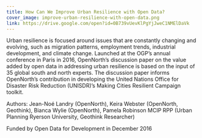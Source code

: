 ```yaml
---
title: How Can We Improve Urban Resilience with Open Data?
cover_image: improve-urban-resilience-with-open-data.png
link: https://drive.google.com/open?id=0B739vUevKlPgYjJweC1NMElDaVk
---
```

Urban resilience is focused around issues that are constantly changing and evolving, such as migration patterns, employment trends, industrial development, and climate change. Launched at the OGP’s annual conference in Paris in 2016, OpenNorth’s discussion paper on the value added by open data in addressing urban resilience is based on the input of 35 global south and north experts. The discussion paper informs OpenNorth’s contribution in developing the United Nations Office for Disaster Risk Reduction (UNISDR)’s Making Cities Resilient Campaign toolkit.

Authors: Jean-Noé Landry (OpenNorth), Keira Webster (OpenNorth, Geothink), Bianca Wylie (OpenNorth), Pamela Robinson MCIP RPP (Urban Planning Ryerson University, Geothink Researcher)

Funded by Open Data for Development in December 2016
